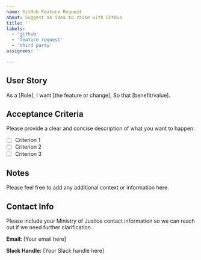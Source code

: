 ```yaml
---
name: GitHub Feature Request
about: Suggest an idea to raise with GitHub
title: ''
labels:
  - 'github'
  - 'feature request'
  - 'third party'
assignees: ''

---
```


## User Story
As a [Role],
I want [the feature or change],
So that [benefit/value].

## Acceptance Criteria

Please provide a clear and concise description of what you want to happen:

- [ ] Criterion 1
- [ ] Criterion 2
- [ ] Criterion 3

## Notes

Please feel free to add any additional context or information here.

## Contact Info

Please include your Ministry of Justice contact information so we can reach out if we need further clarification.

**Email:** [Your email here]

**Slack Handle:** [Your Slack handle here]
